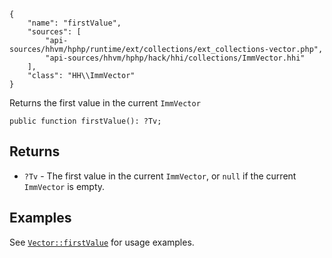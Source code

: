 ``` yamlmeta
{
    "name": "firstValue",
    "sources": [
        "api-sources/hhvm/hphp/runtime/ext/collections/ext_collections-vector.php",
        "api-sources/hhvm/hphp/hack/hhi/collections/ImmVector.hhi"
    ],
    "class": "HH\\ImmVector"
}
```




Returns the first value in the current ` ImmVector `




``` Hack
public function firstValue(): ?Tv;
```




## Returns




+ ` ?Tv ` - The first value in the current `` ImmVector ``, or ``` null ``` if the
  current ```` ImmVector ```` is empty.




## Examples




See [` Vector::firstValue `](</hack/reference/class/Vector/firstValue/#examples>) for usage examples.
<!-- HHAPIDOC -->
